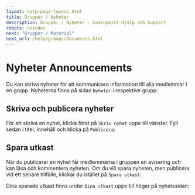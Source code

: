 ```yaml
---
layout: help-page-layout.html
title: Grupper / Nyheter
description: Grupper / Nyheter - Learnpoint Hjälp och Support
robots: noindex
next: "Grupper / Material"
next_url: /help/groups/documents.html
---
```


<h1>
    <span lang="sv">Nyheter</span>
    <span lang="en">Announcements</span>
</h1>

<!-- only-in-swedish.html -->

Du kan skriva nyheter för att kommunicera information till alla medlemmar i en grupp. Nyheterna finns på sidan `Nyheter` i respektive grupp:

<!-- desktop-screenshot.html, { src: "_assets/posts.png", alt: "Nyheter", theme: "light" } -->


## Skriva och publicera nyheter

För att skriva en nyhet, klicka först på `Skriv nyhet` uppe till vänster. Fyll sedan i titel, innehåll och klicka på `Publicera`:

<!-- desktop-screenshot.html, { src: "_assets/write-and-publish-post.png", alt: "Publicera nyhet", theme: "light" } -->


## Spara utkast

När du publicerar en nyhet får medlemmarna i gruppen en avisering och kan läsa och kommentera nyheten. Om du vill spara nyheten, men publicera vid ett senare tillfälle, klickar du istället på `Spara utkast`:

<!-- desktop-screenshot.html, { src: "_assets/save-post-as-draft.png", alt: "Spara nyhet som utkast", theme: "light" } -->

Dina sparade utkast finns under `Dina utkast` uppe till höger på nyhetssidan:

<!-- desktop-screenshot.html, { src: "_assets/post-drafts.png", alt: "Utkast", theme: "light" } -->

